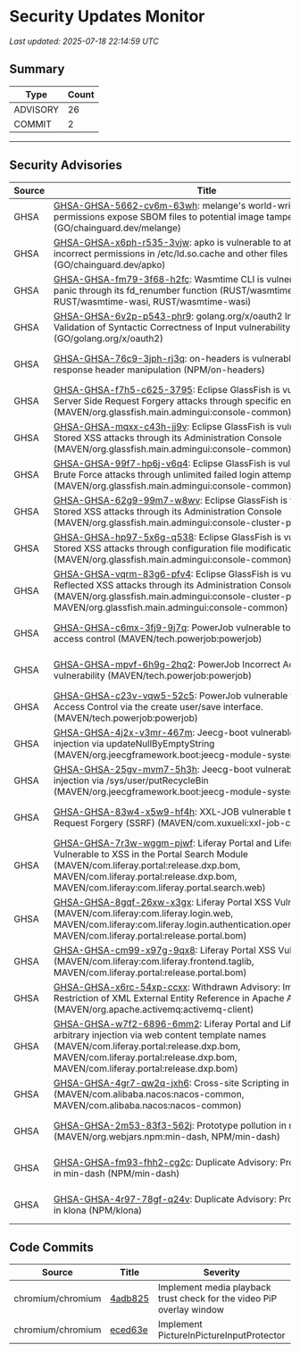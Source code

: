 # Security Updates Monitor

*Last updated: 2025-07-18 22:14:59 UTC*

## Summary
| Type | Count |
|------|-------|
| ADVISORY | 26 |
| COMMIT | 2 |

---

## Security Advisories

| Source | Title | Severity | Date |
|--------|-------|----------|------|
| GHSA | [GHSA-GHSA-5662-cv6m-63wh](https://github.com/advisories/GHSA-5662-cv6m-63wh): melange's world-writable permissions expose SBOM files to potential image tampering (GO/chainguard.dev/melange) | MODERATE (CVSS: 4.4) | 2025-07-18 |
| GHSA | [GHSA-GHSA-x6ph-r535-3vjw](https://github.com/advisories/GHSA-x6ph-r535-3vjw): apko is vulnerable to attack through incorrect permissions in /etc/ld.so.cache and other files (GO/chainguard.dev/apko) | HIGH (CVSS: 7.0) | 2025-07-18 |
| GHSA | [GHSA-GHSA-fm79-3f68-h2fc](https://github.com/advisories/GHSA-fm79-3f68-h2fc): Wasmtime CLI  is vulnerable to host panic through its fd_renumber function (RUST/wasmtime-wasi, RUST/wasmtime-wasi, RUST/wasmtime-wasi) | LOW (CVSS: 3.5) | 2025-07-18 |
| GHSA | [GHSA-GHSA-6v2p-p543-phr9](https://github.com/advisories/GHSA-6v2p-p543-phr9): golang.org/x/oauth2 Improper Validation of Syntactic Correctness of Input vulnerability (GO/golang.org/x/oauth2) | HIGH (CVSS: 7.5) | 2025-07-18 |
| GHSA | [GHSA-GHSA-76c9-3jph-rj3q](https://github.com/advisories/GHSA-76c9-3jph-rj3q): on-headers is vulnerable to http response header manipulation (NPM/on-headers) | LOW (CVSS: 3.4) | 2025-07-17 |
| GHSA | [GHSA-GHSA-f7h5-c625-3795](https://github.com/advisories/GHSA-f7h5-c625-3795): Eclipse GlassFish is vulnerable to Server Side Request Forgery attacks through specific endpoints (MAVEN/org.glassfish.main.admingui:console-common) | HIGH (CVSS: 0.0) | 2025-07-16 |
| GHSA | [GHSA-GHSA-mqxx-c43h-jj9v](https://github.com/advisories/GHSA-mqxx-c43h-jj9v): Eclipse GlassFish is vulnerable to Stored XSS attacks through its Administration Console (MAVEN/org.glassfish.main.admingui:console-common) | MODERATE (CVSS: 0.0) | 2025-07-16 |
| GHSA | [GHSA-GHSA-99f7-hp6j-v6q4](https://github.com/advisories/GHSA-99f7-hp6j-v6q4): Eclipse GlassFish is vulnerable to Login Brute Force attacks through unlimited failed login attempts (MAVEN/org.glassfish.main.admingui:console-common) | MODERATE (CVSS: 0.0) | 2025-07-16 |
| GHSA | [GHSA-GHSA-62g9-99m7-w8wv](https://github.com/advisories/GHSA-62g9-99m7-w8wv): Eclipse GlassFish is vulnerable to Stored XSS attacks through its Administration Console (MAVEN/org.glassfish.main.admingui:console-cluster-plugin) | MODERATE (CVSS: 0.0) | 2025-07-16 |
| GHSA | [GHSA-GHSA-hp97-5x6g-q538](https://github.com/advisories/GHSA-hp97-5x6g-q538): Eclipse GlassFish is vulnerable to Stored XSS attacks through configuration file modifications (MAVEN/org.glassfish.main.admingui:console-common) | MODERATE (CVSS: 0.0) | 2025-07-16 |
| GHSA | [GHSA-GHSA-vqrm-83g6-pfv4](https://github.com/advisories/GHSA-vqrm-83g6-pfv4): Eclipse GlassFish is vulnerable to Reflected XSS attacks through its Administration Console (MAVEN/org.glassfish.main.admingui:console-cluster-plugin, MAVEN/org.glassfish.main.admingui:console-common) | MODERATE (CVSS: 0.0) | 2025-07-16 |
| GHSA | [GHSA-GHSA-c6mx-3fj9-9j7q](https://github.com/advisories/GHSA-c6mx-3fj9-9j7q): PowerJob vulnerable to incorrect access control (MAVEN/tech.powerjob:powerjob) | CRITICAL (CVSS: 9.8) | 2023-04-21 |
| GHSA | [GHSA-GHSA-mpvf-6h9g-2hq2](https://github.com/advisories/GHSA-mpvf-6h9g-2hq2): PowerJob Incorrect Access Control vulnerability (MAVEN/tech.powerjob:powerjob) | MODERATE (CVSS: 5.3) | 2023-04-19 |
| GHSA | [GHSA-GHSA-c23v-vqw5-52c5](https://github.com/advisories/GHSA-c23v-vqw5-52c5): PowerJob vulnerable to Incorrect Access Control via the create user/save interface. (MAVEN/tech.powerjob:powerjob) | MODERATE (CVSS: 5.3) | 2023-04-19 |
| GHSA | [GHSA-GHSA-4j2x-v3mr-467m](https://github.com/advisories/GHSA-4j2x-v3mr-467m): Jeecg-boot vulnerable to SQL injection via updateNullByEmptyString (MAVEN/org.jeecgframework.boot:jeecg-module-system) | CRITICAL (CVSS: 9.8) | 2022-11-25 |
| GHSA | [GHSA-GHSA-25gv-mvm7-5h3h](https://github.com/advisories/GHSA-25gv-mvm7-5h3h): Jeecg-boot vulnerable to SQL injection via /sys/user/putRecycleBin (MAVEN/org.jeecgframework.boot:jeecg-module-system) | MODERATE (CVSS: 4.3) | 2022-11-25 |
| GHSA | [GHSA-GHSA-83w4-x5w9-hf4h](https://github.com/advisories/GHSA-83w4-x5w9-hf4h): XXL-JOB vulnerable to Server-Side Request Forgery (SSRF) (MAVEN/com.xuxueli:xxl-job-core) | HIGH (CVSS: 8.8) | 2022-11-17 |
| GHSA | [GHSA-GHSA-7r3w-wggm-pjwf](https://github.com/advisories/GHSA-7r3w-wggm-pjwf): Liferay Portal and Liferay DXP Vulnerable to XSS in the Portal Search Module (MAVEN/com.liferay.portal:release.dxp.bom, MAVEN/com.liferay.portal:release.dxp.bom, MAVEN/com.liferay:com.liferay.portal.search.web) | MODERATE (CVSS: 6.1) | 2022-09-23 |
| GHSA | [GHSA-GHSA-8gqf-26xw-x3gx](https://github.com/advisories/GHSA-8gqf-26xw-x3gx): Liferay Portal XSS Vulnerability  (MAVEN/com.liferay:com.liferay.login.web, MAVEN/com.liferay:com.liferay.login.authentication.openid.connect.web, MAVEN/com.liferay.portal:release.portal.bom) | MODERATE (CVSS: 6.1) | 2022-05-17 |
| GHSA | [GHSA-GHSA-cm99-x97g-9qx8](https://github.com/advisories/GHSA-cm99-x97g-9qx8): Liferay Portal XSS Vulnerability (MAVEN/com.liferay:com.liferay.frontend.taglib, MAVEN/com.liferay.portal:release.portal.bom) | MODERATE (CVSS: 6.1) | 2022-05-17 |
| GHSA | [GHSA-GHSA-x6rc-54xp-ccxx](https://github.com/advisories/GHSA-x6rc-54xp-ccxx): Withdrawn Advisory: Improper Restriction of XML External Entity Reference in Apache ActiveMQ (MAVEN/org.apache.activemq:activemq-client) | CRITICAL (CVSS: 9.8) | 2022-05-14 |
| GHSA | [GHSA-GHSA-w7f2-6896-6mm2](https://github.com/advisories/GHSA-w7f2-6896-6mm2): Liferay Portal and Liferay DXP allows arbitrary injection via web content template names (MAVEN/com.liferay.portal:release.dxp.bom, MAVEN/com.liferay.portal:release.dxp.bom, MAVEN/com.liferay.portal:release.dxp.bom) | MODERATE (CVSS: 6.1) | 2022-04-26 |
| GHSA | [GHSA-GHSA-4gr7-qw2q-jxh6](https://github.com/advisories/GHSA-4gr7-qw2q-jxh6): Cross-site Scripting in Nacos (MAVEN/com.alibaba.nacos:nacos-common, MAVEN/com.alibaba.nacos:nacos-common) | MODERATE (CVSS: 6.1) | 2022-03-12 |
| GHSA | [GHSA-GHSA-2m53-83f3-562j](https://github.com/advisories/GHSA-2m53-83f3-562j): Prototype pollution in min-dash (MAVEN/org.webjars.npm:min-dash, NPM/min-dash) | HIGH (CVSS: 7.5) | 2022-02-01 |
| GHSA | [GHSA-GHSA-fm93-fhh2-cg2c](https://github.com/advisories/GHSA-fm93-fhh2-cg2c): Duplicate Advisory: Prototype Pollution in min-dash (NPM/min-dash) | HIGH (CVSS: 7.5) | 2022-01-27 |
| GHSA | [GHSA-GHSA-4r97-78gf-q24v](https://github.com/advisories/GHSA-4r97-78gf-q24v): Duplicate Advisory: Prototype Pollution in klona (NPM/klona) | HIGH (CVSS: 0.0) | 2020-09-04 |

## Code Commits

| Source | Title | Severity | Date |
|--------|-------|----------|------|
| chromium/chromium | [4adb825](https://github.com/chromium/chromium/commit/4adb82512af566927fcda8574504324c27653f58) | Implement media playback trust check for the video PiP overlay window | 2025-07-18 |
| chromium/chromium | [eced63e](https://github.com/chromium/chromium/commit/eced63e3e85e6fab9f0545b7af943e271165d726) | Implement PictureInPictureInputProtector | 2025-07-18 |

